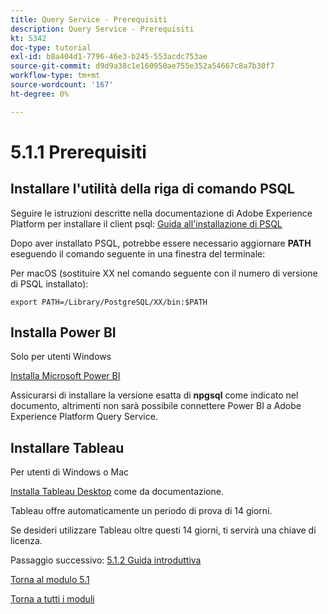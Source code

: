 ```yaml
---
title: Query Service - Prerequisiti
description: Query Service - Prerequisiti
kt: 5342
doc-type: tutorial
exl-id: b8a404d1-7796-46e3-b245-553acdc753ae
source-git-commit: d9d9a38c1e160950ae755e352a54667c8a7b30f7
workflow-type: tm+mt
source-wordcount: '167'
ht-degree: 0%

---
```


# 5.1.1 Prerequisiti

## Installare l&#39;utilità della riga di comando PSQL

Seguire le istruzioni descritte nella documentazione di Adobe Experience Platform per installare il client psql:
[Guida all&#39;installazione di PSQL](https://experienceleague.adobe.com/docs/experience-platform/query/clients/psql.html)

Dopo aver installato PSQL, potrebbe essere necessario aggiornare **PATH** eseguendo il comando seguente in una finestra del terminale:

Per macOS (sostituire XX nel comando seguente con il numero di versione di PSQL installato):

`export PATH=/Library/PostgreSQL/XX/bin:$PATH`

## Installa Power BI

Solo per utenti Windows

[Installa Microsoft Power BI](https://experienceleague.adobe.com/docs/experience-platform/query/clients/power-bi.html)

Assicurarsi di installare la versione esatta di **npgsql** come indicato nel documento, altrimenti non sarà possibile connettere Power BI a Adobe Experience Platform Query Service.

## Installare Tableau

Per utenti di Windows o Mac

[Installa Tableau Desktop](https://experienceleague.adobe.com/docs/experience-platform/query/clients/tableau.html) come da documentazione.

Tableau offre automaticamente un periodo di prova di 14 giorni.

Se desideri utilizzare Tableau oltre questi 14 giorni, ti servirà una chiave di licenza.

Passaggio successivo: [5.1.2 Guida introduttiva](./ex2.md)

[Torna al modulo 5.1](./query-service.md)

[Torna a tutti i moduli](../../../overview.md)
